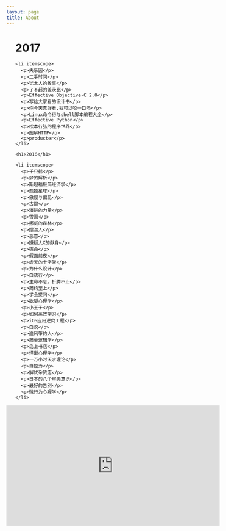 ```yaml
---
layout: page
title: About
---
```


<ul class="posts">
    <h1>2017</h1>

    <li itemscope>
      <p>失乐园</p>
      <p>二手时间</p>
      <p>犹太人的故事</p>
      <p>了不起的盖茨比</p>
      <p>Effective Objective-C 2.0</p>
      <p>写给大家看的设计书</p>
      <p>你今天真好看,我可以咬一口吗</p>
      <p>Linux命令行与shell脚本编程大全</p>
      <p>Effective Python</p>
      <p>松本行弘的程序世界</p>
      <p>图解HTTP</p>
      <p>producter</p>
    </li>

    <h1>2016</h1>

    <li itemscope>
      <p>千只鹤</p>
      <p>梦的解析</p>
      <p>斯坦福极简经济学</p>
      <p>孤独星球</p>
      <p>傲慢与偏见</p>
      <p>古都</p>
      <p>演讲的力量</p>
      <p>雪国</p>
      <p>挪威的森林</p>
      <p>摆渡人</p>
      <p>恶意</p>
      <p>嫌疑人X的献身</p>
      <p>宿命</p>
      <p>假面前夜</p>
      <p>虚无的十字架</p>
      <p>为什么设计</p>
      <p>白夜行</p>
      <p>生命不息，折腾不止</p>
      <p>简约至上</p>
      <p>学会提问</p>
      <p>欲望心理学</p>
      <p>小王子</p>
      <p>如何高效学习</p>
      <p>iOS应用逆向工程</p>
      <p>白说</p>
      <p>追风筝的人</p>
      <p>简单逻辑学</p>
      <p>岛上书店</p>
      <p>怪诞心理学</p>
      <p>一万小时天才理论</p>
      <p>自控力</p>
      <p>解忧杂货店</p>
      <p>日本的八个审美意识</p>
      <p>最好的告别</p>
      <p>微行为心理学</p>
    </li>

</ul>

<div class="page">

  <iframe width="560" height="315" src="https://www.youtube.com/embed/Ie_Za5PkHAU?autoplay=1&start=3" frameborder="0" allowfullscreen></iframe>

</div>